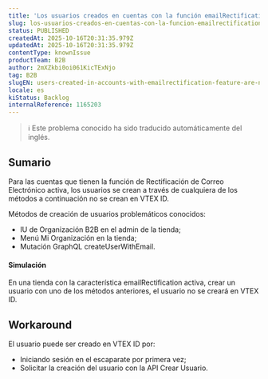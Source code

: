 ```yaml
---
title: 'Los usuarios creados en cuentas con la función emailRectification no se crean en VTEX ID'
slug: los-usuarios-creados-en-cuentas-con-la-funcion-emailrectification-no-se-crean-en-vtex-id
status: PUBLISHED
createdAt: 2025-10-16T20:31:35.979Z
updatedAt: 2025-10-16T20:31:35.979Z
contentType: knownIssue
productTeam: B2B
author: 2mXZkbi0oi061KicTExNjo
tag: B2B
slugEN: users-created-in-accounts-with-emailrectification-feature-are-not-created-in-vtex-id
locale: es
kiStatus: Backlog
internalReference: 1165203
---
```


>ℹ️ Este problema conocido ha sido traducido automáticamente del inglés.

## Sumario


Para las cuentas que tienen la función de Rectificación de Correo Electrónico activa, los usuarios se crean a través de cualquiera de los métodos a continuación no se crean en VTEX ID.

Métodos de creación de usuarios problemáticos conocidos:

- IU de Organización B2B en el admin de la tienda;
- Menú Mi Organización en la tienda;
- Mutación GraphQL createUserWithEmail.


#### Simulación


En una tienda con la característica emailRectification activa, crear un usuario con uno de los métodos anteriores, el usuario no se creará en VTEX ID.

## Workaround


El usuario puede ser creado en VTEX ID por:

- Iniciando sesión en el escaparate por primera vez;
- Solicitar la creación del usuario con la API Crear Usuario.



